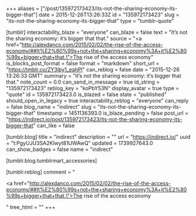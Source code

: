 +++
aliases = ["/post/135972173423/its-not-the-sharing-economy-its-bigger-that"]
date = 2015-12-26T13:26:33Z
id = "135972173423"
slug = "its-not-the-sharing-economy-its-bigger-that"
type = "tumblr-quote"

[tumblr]
interactability_blaze = "everyone"
can_blaze = false
text = "It’s not the sharing economy: it’s bigger that that."
source = "<a href=\"http://alexdanco.com/2015/02/02/the-rise-of-the-access-economy/##It%E2%80%99s+not+the+sharing+economy%3A+it%E2%80%99s+bigger+that+that.\">The rise of the access economy</a>"
is_blocks_post_format = false
format = "markdown"
short_url = "https://tmblr.co/ZY3jby1_eahPl"
can_reblog = false
date = "2015-12-26 13:26:33 GMT"
summary = "It’s not the sharing economy: it’s bigger that that."
note_count = 0.0
can_send_in_message = true
id_string = "135972173423"
reblog_key = "koPbY53N"
display_avatar = true
type = "quote"
id = 135972173423.0
is_blazed = false
state = "published"
should_open_in_legacy = true
interactability_reblog = "everyone"
can_reply = false
blog_name = "indirect"
slug = "its-not-the-sharing-economy-its-bigger-that"
timestamp = 1451136393.0
is_blaze_pending = false
post_url = "https://indirect.io/post/135972173423/its-not-the-sharing-economy-its-bigger-that"
can_like = false

[tumblr.blog]
title = "indirect"
description = ""
url = "https://indirect.io/"
uuid = "t:PgyUJU3SA2Klwyt81UWAwQ"
updated = 1739927643.0
can_show_badges = false
name = "indirect"

[tumblr.blog.tumblrmart_accessories]

[tumblr.reblog]
comment = "<p><a href=\"http://alexdanco.com/2015/02/02/the-rise-of-the-access-economy/##It%E2%80%99s+not+the+sharing+economy%3A+it%E2%80%99s+bigger+that+that.\">The rise of the access economy</a></p>"
tree_html = ""
+++
